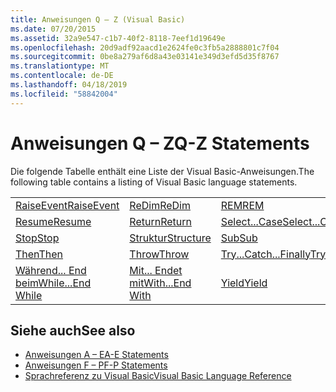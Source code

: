 ```yaml
---
title: Anweisungen Q – Z (Visual Basic)
ms.date: 07/20/2015
ms.assetid: 32a9e547-c1b7-40f2-8118-7eef1d19649e
ms.openlocfilehash: 20d9adf92aacd1e2624fe0c3fb5a2888801c7f04
ms.sourcegitcommit: 0be8a279af6d8a43e03141e349d3efd5d35f8767
ms.translationtype: MT
ms.contentlocale: de-DE
ms.lasthandoff: 04/18/2019
ms.locfileid: "58842004"
---
```

# <a name="q-z-statements"></a><span data-ttu-id="f4437-102">Anweisungen Q – Z</span><span class="sxs-lookup"><span data-stu-id="f4437-102">Q-Z Statements</span></span>
<span data-ttu-id="f4437-103">Die folgende Tabelle enthält eine Liste der Visual Basic-Anweisungen.</span><span class="sxs-lookup"><span data-stu-id="f4437-103">The following table contains a listing of Visual Basic language statements.</span></span>  
  
|||||  
|---|---|---|---|  
|[<span data-ttu-id="f4437-104">RaiseEvent</span><span class="sxs-lookup"><span data-stu-id="f4437-104">RaiseEvent</span></span>](../../../visual-basic/language-reference/statements/raiseevent-statement.md)|[<span data-ttu-id="f4437-105">ReDim</span><span class="sxs-lookup"><span data-stu-id="f4437-105">ReDim</span></span>](../../../visual-basic/language-reference/statements/redim-statement.md)|[<span data-ttu-id="f4437-106">REM</span><span class="sxs-lookup"><span data-stu-id="f4437-106">REM</span></span>](../../../visual-basic/language-reference/statements/rem-statement.md)|[<span data-ttu-id="f4437-107">RemoveHandler</span><span class="sxs-lookup"><span data-stu-id="f4437-107">RemoveHandler</span></span>](../../../visual-basic/language-reference/statements/removehandler-statement.md)|  
|[<span data-ttu-id="f4437-108">Resume</span><span class="sxs-lookup"><span data-stu-id="f4437-108">Resume</span></span>](../../../visual-basic/language-reference/statements/resume-statement.md)|[<span data-ttu-id="f4437-109">Return</span><span class="sxs-lookup"><span data-stu-id="f4437-109">Return</span></span>](../../../visual-basic/language-reference/statements/return-statement.md)|[<span data-ttu-id="f4437-110">Select...Case</span><span class="sxs-lookup"><span data-stu-id="f4437-110">Select...Case</span></span>](../../../visual-basic/language-reference/statements/select-case-statement.md)|[<span data-ttu-id="f4437-111">Set</span><span class="sxs-lookup"><span data-stu-id="f4437-111">Set</span></span>](../../../visual-basic/language-reference/statements/set-statement.md)|  
|[<span data-ttu-id="f4437-112">Stop</span><span class="sxs-lookup"><span data-stu-id="f4437-112">Stop</span></span>](../../../visual-basic/language-reference/statements/stop-statement.md)|[<span data-ttu-id="f4437-113">Struktur</span><span class="sxs-lookup"><span data-stu-id="f4437-113">Structure</span></span>](../../../visual-basic/language-reference/statements/structure-statement.md)|[<span data-ttu-id="f4437-114">Sub</span><span class="sxs-lookup"><span data-stu-id="f4437-114">Sub</span></span>](../../../visual-basic/language-reference/statements/sub-statement.md)|[<span data-ttu-id="f4437-115">SyncLock</span><span class="sxs-lookup"><span data-stu-id="f4437-115">SyncLock</span></span>](../../../visual-basic/language-reference/statements/synclock-statement.md)|  
|[<span data-ttu-id="f4437-116">Then</span><span class="sxs-lookup"><span data-stu-id="f4437-116">Then</span></span>](../../../visual-basic/language-reference/statements/then-statement.md)|[<span data-ttu-id="f4437-117">Throw</span><span class="sxs-lookup"><span data-stu-id="f4437-117">Throw</span></span>](../../../visual-basic/language-reference/statements/throw-statement.md)|[<span data-ttu-id="f4437-118">Try...Catch...Finally</span><span class="sxs-lookup"><span data-stu-id="f4437-118">Try...Catch...Finally</span></span>](../../../visual-basic/language-reference/statements/try-catch-finally-statement.md)|[<span data-ttu-id="f4437-119">Using</span><span class="sxs-lookup"><span data-stu-id="f4437-119">Using</span></span>](../../../visual-basic/language-reference/statements/using-statement.md)|  
|[<span data-ttu-id="f4437-120">Während... End beim</span><span class="sxs-lookup"><span data-stu-id="f4437-120">While...End While</span></span>](../../../visual-basic/language-reference/statements/while-end-while-statement.md)|[<span data-ttu-id="f4437-121">Mit... Endet mit</span><span class="sxs-lookup"><span data-stu-id="f4437-121">With...End With</span></span>](../../../visual-basic/language-reference/statements/with-end-with-statement.md)|[<span data-ttu-id="f4437-122">Yield</span><span class="sxs-lookup"><span data-stu-id="f4437-122">Yield</span></span>](../../../visual-basic/language-reference/statements/yield-statement.md)||  
  
## <a name="see-also"></a><span data-ttu-id="f4437-123">Siehe auch</span><span class="sxs-lookup"><span data-stu-id="f4437-123">See also</span></span>

- [<span data-ttu-id="f4437-124">Anweisungen A – E</span><span class="sxs-lookup"><span data-stu-id="f4437-124">A-E Statements</span></span>](../../../visual-basic/language-reference/statements/a-e-statements.md)
- [<span data-ttu-id="f4437-125">Anweisungen F – P</span><span class="sxs-lookup"><span data-stu-id="f4437-125">F-P Statements</span></span>](../../../visual-basic/language-reference/statements/f-p-statements.md)
- [<span data-ttu-id="f4437-126">Sprachreferenz zu Visual Basic</span><span class="sxs-lookup"><span data-stu-id="f4437-126">Visual Basic Language Reference</span></span>](../../../visual-basic/language-reference/index.md)
